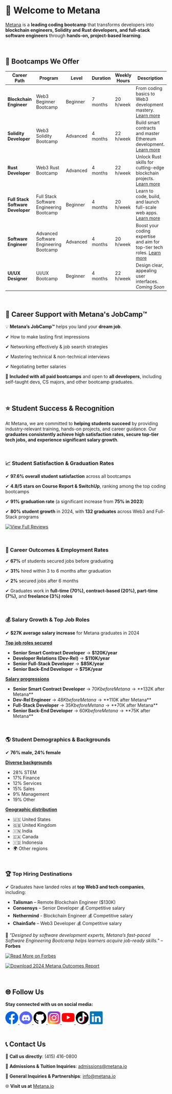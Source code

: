 # 🚀 Welcome to Metana  

[Metana](https://metana.io) is a **leading coding bootcamp** that transforms developers into **blockchain engineers, Solidity and Rust developers, and full-stack software engineers** through **hands-on, project-based learning**.  

<br>

## 🎯 Bootcamps We Offer  

| **Career Path** | **Program** | **Level** | **Duration** | **Weekly Hours** | **Description** |  
|----------------|------------|-----------|-------------|---------------|---------------|  
| **Blockchain Engineer** | Web3 Beginner Bootcamp | Beginner | 7 months | 20 h/week | From coding basics to Web3 development mastery. [Learn more](https://metana.io/web3-beginner-bootcamp/) |  
| **Solidity Developer** | Web3 Solidity Bootcamp | Advanced | 4 months | 22 h/week | Build smart contracts and master Ethereum development. [Learn more](https://metana.io/web3-solidity-bootcamp-ethereum-blockchain/) |  
| **Rust Developer** | Web3 Rust Bootcamp | Advanced | 4 months | 22 h/week | Unlock Rust skills for cutting-edge blockchain projects. [Learn more](https://metana.io/web3-rust-bootcamp-solana-blockchain/) |  
| **Full Stack Software Developer** | Full Stack Software Engineering Bootcamp | Beginner | 4 months | 20 h/week | Learn to code, build, and launch full-scale web apps. [Learn more](https://metana.io/full-stack-software-engineer-bootcamp/) |  
| **Software Engineer** | Advanced Software Engineering Bootcamp | Advanced | 4 months | 20 h/week | Boost your coding expertise and aim for top-tier tech roles. [Learn more](https://metana.io/advanced-software-engineering-bootcamp/) |  
| **UI/UX Designer** | UI/UX Bootcamp | Beginner | 4 months | 22 h/week | Design clear, appealing user interfaces. *Coming Soon* |  
 
<br>

## 🎯 Career Support with **Metana's JobCamp™️**  

💡 **Metana’s JobCamp™️** helps you land your **dream job**.

✔ How to make lasting first impressions  

✔ Networking effectively & job search strategies  

✔ Mastering technical & non-technical interviews  

✔ Negotiating better salaries   

📌 **Included with all paid bootcamps** and open to **all developers**, including self-taught devs, CS majors, and other bootcamp graduates.  

<br>

## ⭐ Student Success & Recognition  

At Metana, we are committed to **helping students succeed** by providing industry-relevant training, hands-on projects, and career guidance. Our **graduates consistently achieve high satisfaction rates, secure top-tier tech jobs, and experience significant salary growth**.  

<br>

### 📈 Student Satisfaction & Graduation Rates  
✔ **97.6% overall student satisfaction** across all bootcamps  

✔ **4.8/5 stars on Course Report & SwitchUp**, ranking among the top coding bootcamps  

✔ **91% graduation rate** (a significant increase from **75% in 2023**)  

✔ **80% student growth** in 2024, with **132 graduates** across Web3 and Full-Stack programs 

[![View Full Reviews](https://img.shields.io/badge/View%20Full%20Reviews-B5F732?style=for-the-badge&logo=trustpilot&logoColor=black)](https://metana.io/metana-reviews/)

<br>

### 💼 Career Outcomes & Employment Rates  
✔ **67%** of students secured jobs before graduating 

✔ **31%** hired within 3 to 6 months after graduation 

✔ **2%** secured jobs after 6 months  

✔ Graduates work in **full-time (70%), contract-based (20%), part-time (7%),** and **freelance (3%) roles**  

<br>

### 💰 Salary Growth & Top Job Roles  
✔ **$27K average salary increase** for Metana graduates in 2024  

<u>**Top job roles secured**  </u>
   - **Senior Smart Contract Developer** → **$120K/year**  
   - **Developer Relations (Dev-Rel)** → **$110K/year**  
   - **Senior Full-Stack Developer** → **$85K/year**  
   - **Senior Back-End Developer** → **$75K/year**  

<u>**Salary progressions**  </u>
- **Senior Smart Contract Developer** → $70K before Metana → **$132K after Metana**  
- **Dev-Rel Engineer** → $48K before Metana → **$110K after Metana**  
- **Full-Stack Developer** → $35K before Metana → **$70K after Metana**  
- **Senior Back-End Developer** → $60K before Metana → **$75K after Metana**  

<br>

### 🌎 Student Demographics & Backgrounds  
✔ **76% male, 24% female**  

<u>**Diverse backgrounds**  </u>
   - 28% STEM  
   - 17% Finance  
   - 12% Services  
   - 15% Sales 
   - 9% Management
   - 19% Other  

<u>**Geographic distribution**</u>  
   - 🇺🇸 United States  
   - 🇬🇧 United Kingdom  
   - 🇮🇳 India  
   - 🇨🇦 Canada  
   - 🇮🇩 Indonesia  
   - 🌍 Other regions  

<br>

### 🏆 Top Hiring Destinations  
✔ Graduates have landed roles at **top Web3 and tech companies**, including:  
   - **Talisman** – Remote Blockchain Engineer ($130K)  
   - **Consensys** – Senior Developer 💰 Competitive salary
   - **Nethermind** - Blockchain Engineer 💰 Competitive salary
   - **ChainSafe** – Web3 Developer 💰 Competitive salary
   
📢 *"Designed by software development experts, Metana’s fast-paced Software Engineering Bootcamp helps learners acquire job-ready skills."* – **Forbes**  

[![Read More on Forbes](https://img.shields.io/badge/Read%20More%20on%20Forbes-B5F732?style=for-the-badge&logo=Forbes&logoColor=black)](https://www.forbes.com/advisor/education/bootcamps/best-coding-bootcamps-with-job-guarantee/)

[![Download 2024 Metana Outcomes Report](https://img.shields.io/badge/Download%202024%20Metana%20Outcomes%20Report-B5F732?style=for-the-badge&logo=readme&logoColor=black)](https://metana.io/wp-content/uploads/2025/01/2024-Metana-Outcomes-Report.pdf)


<br>

## 🌐 Follow Us  

**Stay connected with us on social media:**

<a href="https://www.facebook.com/MetanaHQ/">
  <img src="https://raw.githubusercontent.com/CLorant/readme-social-icons/main/large/filled/facebook.svg" width="40" height="40" />
</a>
<a href="https://discord.gg/34HUEGrSfX">
  <img src="https://raw.githubusercontent.com/CLorant/readme-social-icons/main/large/filled/discord.svg" width="40" height="40" />
</a>
<a href="https://github.com/metana-inc">
  <img src="https://raw.githubusercontent.com/CLorant/readme-social-icons/main/large/filled/github.svg" width="40" height="40" />
</a>
<a href="https://www.instagram.com/metanahq/">
  <img src="https://raw.githubusercontent.com/CLorant/readme-social-icons/main/large/filled/instagram.svg" width="40" height="40" />
</a>
<a href="https://www.youtube.com/@MetanaHQ">
  <img src="https://raw.githubusercontent.com/CLorant/readme-social-icons/main/large/filled/youtube.svg" width="40" height="40" />
</a>
<a href="https://www.tiktok.com/@metana.io">
  <img src="https://raw.githubusercontent.com/CLorant/readme-social-icons/main/large/filled/tiktok.svg" width="40" height="40" />
</a>
<a href="https://www.linkedin.com/school/metana/">
  <img src="https://raw.githubusercontent.com/CLorant/readme-social-icons/main/large/filled/linkedin.svg" width="40" height="40" />
</a>

<br>
<br>

## 📞 Contact Us  

📲 **Call us directly**: (415) 416-0800  

📩 **Admissions & Tuition Inquiries**: [admissions@metana.io](mailto:admissions@metana.io)  

📩 **General Inquiries & Partnerships**: [info@metana.io](mailto:info@metana.io)  

🌐 **Visit us at** [Metana.io](https://metana.io)  

